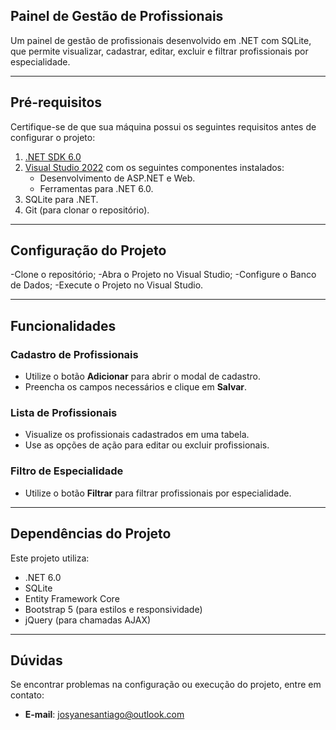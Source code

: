 ## **Painel de Gestão de Profissionais**

Um painel de gestão de profissionais desenvolvido em .NET com SQLite, que permite visualizar, cadastrar, editar, excluir e filtrar profissionais por especialidade.

---

## **Pré-requisitos**

Certifique-se de que sua máquina possui os seguintes requisitos antes de configurar o projeto:

1. [.NET SDK 6.0](https://dotnet.microsoft.com/download)
2. [Visual Studio 2022](https://visualstudio.microsoft.com/) com os seguintes componentes instalados:
   - Desenvolvimento de ASP.NET e Web.
   - Ferramentas para .NET 6.0.
3. SQLite para .NET.
4. Git (para clonar o repositório).

---

## **Configuração do Projeto**

-Clone o repositório;
-Abra o Projeto no Visual Studio;
-Configure o Banco de Dados;
-Execute o Projeto no Visual Studio.

---

## **Funcionalidades**

### **Cadastro de Profissionais**

- Utilize o botão **Adicionar** para abrir o modal de cadastro.
- Preencha os campos necessários e clique em **Salvar**.

### **Lista de Profissionais**

- Visualize os profissionais cadastrados em uma tabela.
- Use as opções de ação para editar ou excluir profissionais.

### **Filtro de Especialidade**

- Utilize o botão **Filtrar** para filtrar profissionais por especialidade.

---

## **Dependências do Projeto**

Este projeto utiliza:

- .NET 6.0
- SQLite
- Entity Framework Core
- Bootstrap 5 (para estilos e responsividade)
- jQuery (para chamadas AJAX)

---

## **Dúvidas**

Se encontrar problemas na configuração ou execução do projeto, entre em contato:

- **E-mail**: josyanesantiago@outlook.com
